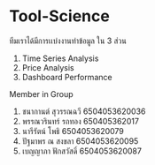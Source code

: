 # Tool-Science
ทีมเราได้มีการเเบ่งงานทำข้อมูล ใน 3 ส่วน

1. Time Series Analysis
2. Price Analysis
3. Dashboard Performance

Member in Group
1. ชนากานต์ สุวรรณฉวี 6504053620036
2. พรรณวรินทร์ รถทอง 650405362017
3. นารีรัตน์ โพธิ 6504053620079
4. ปัฐมาพร ณ สงขลา 6504053620095
5. เบญญาภา ฟักสวัสดิ์ 6504053620087
